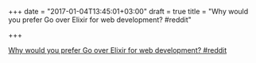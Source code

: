 +++
date = "2017-01-04T13:45:01+03:00"
draft = true
title = "Why would you prefer Go over Elixir for web development?  #reddit"

+++

<p><a href="https://t.co/hYvc2TWL18">Why would you prefer Go over Elixir for web development?  #reddit</a></p>
